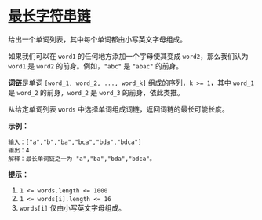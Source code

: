 # [最长字符串链](https://leetcode-cn.com/problems/longest-string-chain/)

给出一个单词列表，其中每个单词都由小写英文字母组成。

如果我们可以在 `word1` 的任何地方添加一个字母使其变成 `word2`，那么我们认为 `word1` 是 `word2` 的前身。例如，`"abc"` 是 `"abac"` 的前身。

**词链**是单词 `[word_1, word_2, ..., word_k]` 组成的序列，`k >= 1`，其中 `word_1` 是 `word_2` 的前身，`word_2` 是 `word_3` 的前身，依此类推。

从给定单词列表 `words` 中选择单词组成词链，返回词链的最长可能长度。
 

**示例：**

```
输入：["a","b","ba","bca","bda","bdca"]
输出：4
解释：最长单词链之一为 "a","ba","bda","bdca"。
```

 

**提示：**

1. `1 <= words.length <= 1000`
2. `1 <= words[i].length <= 16`
3. `words[i]` 仅由小写英文字母组成。

 